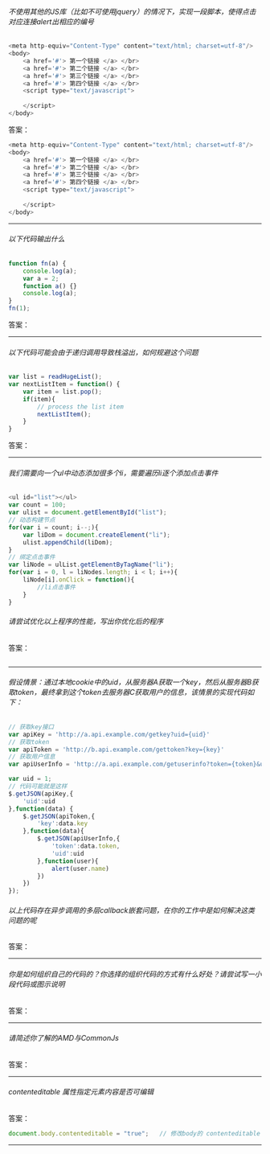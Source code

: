 

###### 不使用其他的JS库（比如不可使用jquery）的情况下，实现一段脚本，使得点击对应连接alert出相应的编号

```javascript
<meta http-equiv="Content-Type" content="text/html; charset=utf-8"/>
<body>
    <a href='#'> 第一个链接 </a> </br>
    <a href='#'> 第二个链接 </a> </br>
    <a href='#'> 第三个链接 </a> </br>
    <a href='#'> 第四个链接 </a> </br>
    <script type="text/javascript">
    	
    </script>
</body>
```

答案：

```javascript
<meta http-equiv="Content-Type" content="text/html; charset=utf-8"/>
<body>
    <a href='#'> 第一个链接 </a> </br>
    <a href='#'> 第二个链接 </a> </br>
    <a href='#'> 第三个链接 </a> </br>
    <a href='#'> 第四个链接 </a> </br>
    <script type="text/javascript">
    	
    </script>
</body>
```

------



###### 以下代码输出什么

```javascript
function fn(a) {
    console.log(a);
    var a = 2;
    function a() {}
    console.log(a);
}
fn(1);
```

答案：



------

###### 以下代码可能会由于递归调用导致栈溢出，如何规避这个问题

```javascript
var list = readHugeList();
var nextListItem = function() {
    var item = list.pop();
    if(item){
        // process the list item
        nextListItem();
    }
}
```

答案：



------

###### 我们需要向一个ul中动态添加很多个li，需要遍历li逐个添加点击事件

```javascript
<ul id="list"></ul>
var count = 100;
var ulist = document.getElementById("list");
// 动态构建节点
for(var i = count; i--;){
    var liDom = document.createElement("li");
    ulist.appendChild(liDom);
}
// 绑定点击事件
var liNode = ulList.getElementByTagName("li");
for(var i = 0, l = liNodes.length; i < l; i++){
    liNode[i].onClick = function(){
        //li点击事件
    }
}
```

###### 请尝试优化以上程序的性能，写出你优化后的程序

答案：

```javascript

```

------

###### 假设情景：通过本地cookie中的uid，从服务器A获取一个key，然后从服务器B获取token，最终拿到这个token去服务器C获取用户的信息，该情景的实现代码如下：

```javascript
// 获取key接口
var apiKey = 'http://a.api.example.com/getkey?uid={uid}'
// 获取token
var apiToken = 'http://b.api.example.com/gettoken?key={key}'
// 获取用户信息
var apiUserInfo = 'http://a.api.example.com/getuserinfo?token={token}&uid={uid}'

var uid = 1;
// 代码可能就是这样
$.getJSON(apiKey,{
    'uid':uid
},function(data) {
    $.getJSON(apiToken,{
        'key':data.key
    },function(data){
        $.getJSON(apiUserInfo,{
            'token':data.token,
            'uid':uid
        },function(user){
            alert(user.name)
        })
    })
});
```

###### 以上代码存在异步调用的多层callback嵌套问题，在你的工作中是如何解决这类问题的呢

答案：



------

###### 你是如何组织自己的代码的？你选择的组织代码的方式有什么好处？请尝试写一小段代码或图示说明

答案：



------

###### 请简述你了解的AMD与CommonJs

答案：



------

###### contenteditable 属性指定元素内容是否可编辑

答案：

```javascript
document.body.contenteditable = "true";   // 修改body的 contenteditable 属性为可编辑，body内所有元素都可以编辑
```

------

